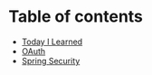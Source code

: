 # Table of contents

* [Today I Learned](README.md)
* [OAuth](oauth.md)
* [Spring Security](spring-security.md)

